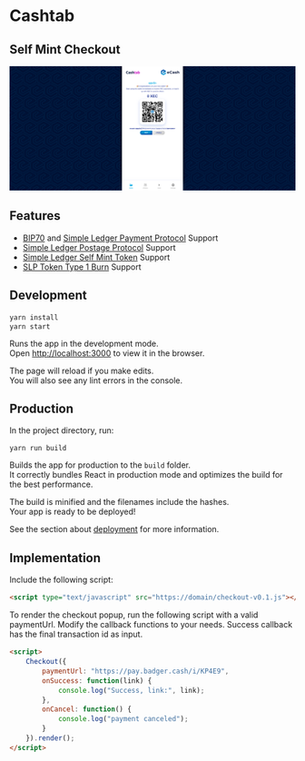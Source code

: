 # Cashtab

## Self Mint Checkout

![CashAppHome](./screenshots/ss-readme.png)

## Features

-   [BIP70](https://github.com/bitcoin/bips/blob/master/bip-0070.mediawiki) and [Simple Ledger Payment Protocol](https://github.com/simpleledger/slp-specifications/blob/master/slp-payment-protocol.md) Support
-   [Simple Ledger Postage Protocol](https://github.com/simpleledger/slp-specifications/blob/master/slp-postage-protocol.md) Support
-   [Simple Ledger Self Mint Token](https://github.com/badger-cash/slp-self-mint-protocol/blob/master/selfmint-specification.md) Support
-   [SLP Token Type 1 Burn](https://github.com/badger-cash/slp-self-mint-protocol/blob/master/token-type1-burn.md) Support

## Development

```
yarn install
yarn start
```

Runs the app in the development mode.<br>
Open [http://localhost:3000](http://localhost:3000) to view it in the browser.

The page will reload if you make edits.<br>
You will also see any lint errors in the console.

## Production

In the project directory, run:

```
yarn run build
```

Builds the app for production to the `build` folder.<br>
It correctly bundles React in production mode and optimizes the build for the best performance.

The build is minified and the filenames include the hashes.<br>
Your app is ready to be deployed!

See the section about [deployment](https://facebook.github.io/create-react-app/docs/deployment) for more information.

## Implementation
Include the following script:
```html
<script type="text/javascript" src="https://domain/checkout-v0.1.js"></script>
```

To render the checkout popup, run the following script with a valid paymentUrl. Modify the callback functions to your needs. Success callback has the final transaction id as input.

```html
<script>
    Checkout({ 
        paymentUrl: "https://pay.badger.cash/i/KP4E9",
        onSuccess: function(link) {
            console.log("Success, link:", link);
        },
        onCancel: function() {
            console.log("payment canceled");
        }
    }).render();
</script>
```